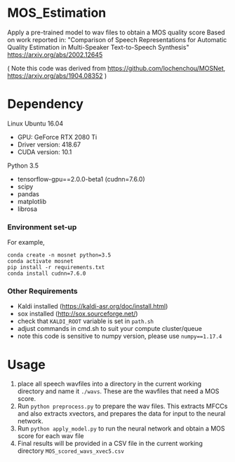 # MOS_Estimation
Apply a pre-trained model to wav files to obtain a MOS quality score
Based on work reported in: "Comparison of Speech Representations for Automatic Quality Estimation in Multi-Speaker Text-to-Speech Synthesis"
https://arxiv.org/abs/2002.12645


( Note this code was derived from https://github.com/lochenchou/MOSNet, https://arxiv.org/abs/1904.08352 )

# Dependency
Linux Ubuntu 16.04
- GPU: GeForce RTX 2080 Ti
- Driver version: 418.67
- CUDA version: 10.1

Python 3.5
- tensorflow-gpu==2.0.0-beta1 (cudnn=7.6.0)
- scipy
- pandas
- matplotlib
- librosa

### Environment set-up
For example,
```
conda create -n mosnet python=3.5
conda activate mosnet
pip install -r requirements.txt
conda install cudnn=7.6.0
```

### Other Requirements
- Kaldi installed (https://kaldi-asr.org/doc/install.html)
- sox installed (http://sox.sourceforge.net/)
- check that `KALDI_ROOT` variable is set in `path.sh`
- adjust commands in cmd.sh to suit your compute cluster/queue
- note this code is sensitive to numpy version, please use `numpy==1.17.4`


# Usage
1. place all speech wavfiles into a directory in the current working directory and name it `./wavs`. These are the wavfiles that need a MOS score.
2. Run `python preprocess.py` to prepare the wav files. This extracts MFCCs and also extracts xvectors, and prepares the data for input to the neural network.
3. Run `python apply_model.py` to run the neural network and obtain a MOS score for each wav file
4. Final results will be provided in a CSV file in the current working directory `MOS_scored_wavs_xvec5.csv`

